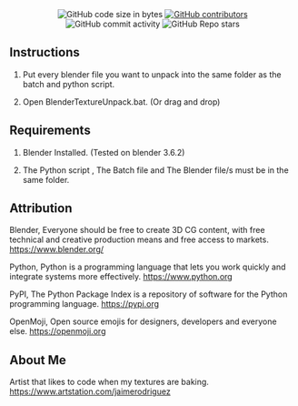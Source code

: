 <div align="center">
  <img alt="GitHub code size in bytes" src="https://img.shields.io/github/languages/code-size/jaime-rodriguez-art/BlenderBatchTextures">
  <a href="https://github.com/jaime-rodriguez-art/BlenderBatchTextures/graphs/contributors"><img alt="GitHub contributors" src="https://img.shields.io/github/contributors/jaime-rodriguez-art/BlenderBatchTextures"></a>
  <img alt="GitHub commit activity" src="https://img.shields.io/github/commit-activity/m/jaime-rodriguez-art/BlenderBatchTextures">
  <img alt="GitHub Repo stars" src="https://img.shields.io/github/stars/jaime-rodriguez-art/BlenderBatchTextures">
</div>

## Instructions

1. Put every blender file you want to unpack into the same folder as the batch and python script.

2. Open BlenderTextureUnpack.bat. (Or drag and drop)
   
## Requirements

1. Blender Installed. (Tested on blender 3.6.2)

2. The Python script , The Batch file and The Blender file/s must be in the same folder.

## Attribution

Blender, Everyone should be free to create 3D CG content, with free technical and creative production means and free access to markets. https://www.blender.org/

Python, Python is a programming language that lets you work quickly
and integrate systems more effectively. https://www.python.org

PyPI, The Python Package Index is a repository of software for the Python programming language. https://pypi.org

OpenMoji, Open source emojis for designers, developers and everyone else. https://openmoji.org

## About Me

Artist that likes to code when my textures are baking. https://www.artstation.com/jaimerodriguez 
